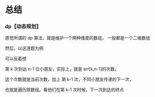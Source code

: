 # 总结

### dp【动态规划】

感觉所谓的 dp 算法，就是维护一个两种维度的数组， 一般都是一个二维数组

然后，以这道题为例

可以反着想

第 k 次到达 n-1 位小朋友，实际上，就是 arr[k,n-1]的次数。

这个次数就是当前次数，加上 第 k-1 次，不同小朋友传递的下一次，

也就是遍历原数组。看他们在第 k-1 次时候，下一次到达的终点
